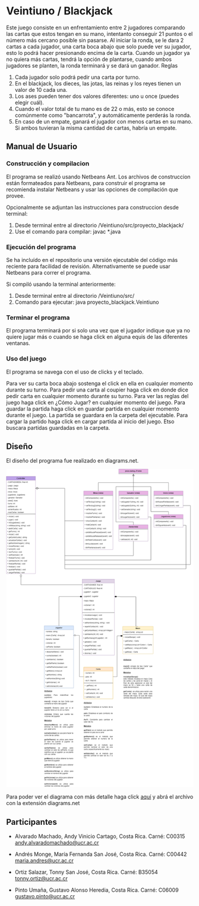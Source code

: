 # Veintiuno / Blackjack

Este juego consiste en un enfrentamiento entre 2 jugadores comparando las cartas que estos tengan en
su mano, intentanto conseguir 21 puntos o el número más cercano posible sin pasarse. Al iniciar
la ronda, se le dara 2 cartas a cada jugador, una carta boca abajo que solo puede ver su jugador,
esto lo podrá hacer presionando encima de la carta. Cuando un jugador ya no quiera más cartas,
tendrá la opción de plantarse, cuando ambos jugadores se planten, la ronda terminará y se
dará un ganador.
Reglas
1. Cada jugador solo podrá pedir una carta por turno.
2. En el blackjack, los dieces, las jotas, las reinas y los reyes tienen un valor de 10 cada una.
3. Los ases pueden tener dos valores diferentes: uno u once (puedes elegir cuál).
4. Cuando el valor total de tu mano es de 22 o más, esto se conoce comúnmente como "bancarrota", y automáticamente perderás la ronda.
5. En caso de un empate, ganará el jugador con menos cartas en su mano. Si ambos tuvieran la misma cantidad de cartas, habría un empate.

## Manual de Usuario

### Construcción y compilacion
El programa se realizó usando Netbeans Ant. Los archivos de construccion están formateados para Netbeans, para construir el programa se recomienda instalar Netbeans y usar las opciones de compilación que provee.

Opcionalmente se adjuntan las instrucciones para construccion desde terminal:
1. Desde terminal entre al directorio /Veintiuno/src/proyecto_blackjack/
2. Use el comando para compilar: javac *.java

### Ejecución del programa
Se ha incluído en el repositorio una versión ejecutable del código más reciente para facilidad de revisión. Alternativamente se puede usar Netbeans para correr el programa.

Si compiló usando la terminal anteriormente:
1. Desde terminal entre al directorio /Veintiuno/src/ 
2. Comando para ejecutar: java proyecto_blackjack.Veintiuno

### Terminar el programa
El programa terminará por si solo una vez que el jugador indique que ya no quiere jugar más o cuando se haga click en alguna equis de las diferentes ventanas.

### Uso del juego
El programa se navega con el uso de clicks y el teclado.

Para ver su carta boca abajo sostenga el click en ella en cualquier momento durante su turno.
Para pedir una carta al coupier haga click en donde dice pedir carta en cualquier momento durante su turno.
Para ver las reglas del juego haga click en ¿Cómo Jugar? en cualquier momento del juego.
Para guardar la partida haga click en guardar partida en cualquier momento durante el juego. La partida se guardara en la carpeta del ejecutable.
Para cargar la partido haga click en cargar partida al inicio del juego. Etso buscara partidas guardadas en la carpeta.

## Diseño
El diseño del programa fue realizado en diagrams.net. 

![Diagrama UML](UML.png)

Para poder ver el diagrama con más detalle haga click [aquí](https://drive.google.com/file/d/1VF_9fuAJ-BAckBGJ2vugzKBjVYAd620Y/view?usp=sharing) y abrá el archivo con la extensión diagrams.net

## Participantes

- Alvarado Machado, Andy Vinicio
Cartago, Costa Rica. 
Carné: C00315
andy.alvaradomachado@ucr.ac.cr

- Andrés Monge, María Fernanda
San José, Costa Rica. 
Carné: C00442
maria.andres@ucr.ac.cr

- Ortiz Salazar, Tonny
San José, Costa Rica. 
Carné: B35054
tonny.ortiz@ucr.ac.cr

- Pinto Umaña, Gustavo Alonso
Heredia, Costa Rica. 
Carné: C06009
gustavo.pinto@ucr.ac.cr


